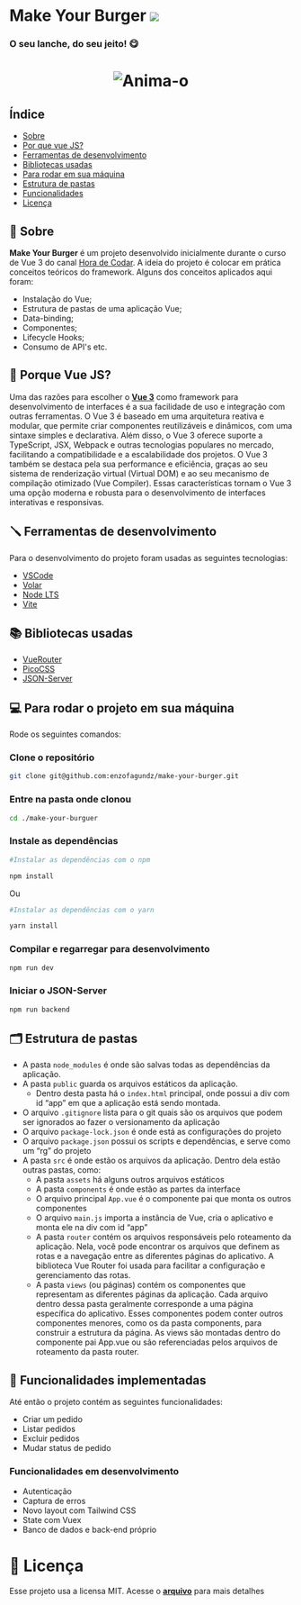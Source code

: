 <hgroup>
    <h1>
        Make Your Burger <img src="public/favicon.ico" />
    </h1>
    <h3>
        O seu lanche, do seu jeito! 😋
    </h3>
</hgroup>

<h1 align="center">
  <img src='https://i.postimg.cc/jSSvv0bd/Anima-o.gif' border='0' alt='Anima-o'/>
</h1>

## Índice

- [Sobre](#📕-sobre)
- [Por que vue JS?](#📕-porque-vue-js)
- [Ferramentas de desenvolvimento](#🪛-ferramentas-de-desenvolvimento)
- [Bibliotecas usadas](#📚-bibliotecas-usadas)
- [Para rodar em sua máquina](#💻-para-rodar-o-projeto-em-sua-máquina)
- [Estrutura de pastas](#🗂️-estrutura-de-pastas)
- [Funcionalidades](#🔧-funcionalidades-implementadas)
- [Licença](#📓-licença)

## 📕 Sobre

**Make Your Burger** é um projeto desenvolvido inicialmente durante o curso de Vue 3 do canal [Hora de Codar](https://www.youtube.com/playlist?list=PLnDvRpP8BnezDglaAvtWgQXzsOmXUuRHL). A ideia do projeto é colocar em prática conceitos teóricos do framework. Alguns dos conceitos aplicados aqui foram:

+ Instalação do Vue;
+ Estrutura de pastas de uma aplicação Vue;
+ Data-binding;
+ Componentes;
+ Lifecycle Hooks;
+ Consumo de API's etc.

## 📕 Porque Vue JS?

Uma das razões para escolher o **[Vue 3](https://vuejs.org/guide/introduction.html)** como framework para desenvolvimento de interfaces é a sua facilidade de uso e integração com outras ferramentas. O Vue 3 é baseado em uma arquitetura reativa e modular, que permite criar componentes reutilizáveis e dinâmicos, com uma sintaxe simples e declarativa. Além disso, o Vue 3 oferece suporte a TypeScript, JSX, Webpack e outras tecnologias populares no mercado, facilitando a compatibilidade e a escalabilidade dos projetos. O Vue 3 também se destaca pela sua performance e eficiência, graças ao seu sistema de renderização virtual (Virtual DOM) e ao seu mecanismo de compilação otimizado (Vue Compiler). Essas características tornam o Vue 3 uma opção moderna e robusta para o desenvolvimento de interfaces interativas e responsivas.

## 🪛 Ferramentas de desenvolvimento

Para o desenvolvimento do projeto foram usadas as seguintes tecnologias:

+ [VSCode](https://code.visualstudio.com/) 
+ [Volar](https://marketplace.visualstudio.com/items?itemName=Vue.volar)
+ [Node LTS](https://nodejs.org/en)
+ [Vite](https://vitejs.dev/)

## 📚 Bibliotecas usadas

+ [VueRouter](https://router.vuejs.org/installation.html)
+ [PicoCSS](https://picocss.com/docs/)
+ [JSON-Server](https://www.npmjs.com/package/json-server#getting-started)

## 💻 Para rodar o projeto em sua máquina

Rode os seguintes comandos:

### Clone o repositório

```sh
git clone git@github.com:enzofagundz/make-your-burger.git
```

### Entre na pasta onde clonou

```sh
cd ./make-your-burguer
```

### Instale as dependências

```sh
#Instalar as dependências com o npm

npm install
```
Ou

```sh
#Instalar as dependências com o yarn

yarn install
```

### Compilar e regarregar para desenvolvimento

```sh
npm run dev
```

### Iniciar o JSON-Server

```sh
npm run backend
```

## 🗂️ Estrutura de pastas

- A pasta `node_modules` é onde são salvas todas as dependências da aplicação.
- A pasta `public` guarda os arquivos estáticos da aplicação.
    - Dentro desta pasta há o `index.html` principal, onde possui a div com id “app” em que a aplicação está sendo montada.
- O arquivo `.gitignore` lista para o git quais são os arquivos que podem ser ignorados ao fazer o versionamento da aplicação
- O arquivo  `package-lock.json` é onde está as configurações do projeto
- O arquivo `package.json` possui os scripts e dependências, e serve como um “rg” do projeto
- A pasta `src` é onde estão os arquivos da aplicação. Dentro dela estão outras pastas, como:
    - A pasta `assets` há alguns outros arquivos estáticos
    - A pasta `components` é onde estão as partes da interface
    - O arquivo principal `App.vue` é o componente pai que monta os outros componentes
    - O arquivo `main.js` importa a instância de Vue, cria o aplicativo e monta ele na div com id “app”
    - A pasta `router` contém os arquivos responsáveis pelo roteamento da aplicação. Nela, você pode encontrar os arquivos que definem as rotas e a navegação entre as diferentes páginas do aplicativo. A biblioteca Vue Router foi usada para facilitar a configuração e gerenciamento das rotas.
    - A pasta `views` (ou páginas) contém os componentes que representam as diferentes páginas da aplicação. Cada arquivo dentro dessa pasta geralmente corresponde a uma página específica do aplicativo. Esses componentes podem conter outros componentes menores, como os da pasta components, para construir a estrutura da página. As views são montadas dentro do componente pai App.vue ou são referenciadas pelos arquivos de roteamento da pasta router.

## 🔧 Funcionalidades implementadas

Até então o projeto contém as seguintes funcionalidades:

+ Criar um pedido
+ Listar pedidos
+ Excluir pedidos
+ Mudar status de pedido

### Funcionalidades em desenvolvimento

+ Autenticação
+ Captura de erros
+ Novo layout com Tailwind CSS
+ State com Vuex
+ Banco de dados e back-end próprio

# 📓 Licença

Esse projeto usa a licensa MIT. Acesse o **[arquivo](./LICENSE)** para mais detalhes